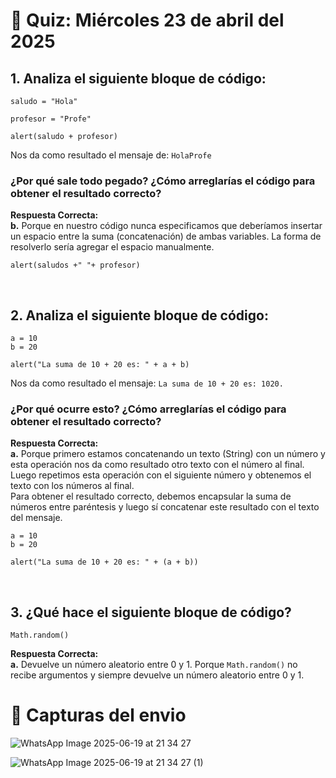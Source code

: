 # 📝 Quiz: Miércoles 23 de abril del 2025

## 1. Analiza el siguiente bloque de código:
```
saludo = "Hola" 

profesor = "Profe" 

alert(saludo + profesor)
```
Nos da como resultado el mensaje de: `HolaProfe`

### **¿Por qué sale todo pegado? ¿Cómo arreglarías el código para obtener el resultado correcto?**

**Respuesta Correcta:** <br>
**b.** Porque en nuestro código nunca especificamos que deberíamos insertar un espacio entre la suma (concatenación) de ambas variables. La forma de resolverlo sería agregar el espacio manualmente.

```alert(saludos +" "+ profesor)```

<br>

## 2. Analiza el siguiente bloque de código:
```
a = 10
b = 20

alert("La suma de 10 + 20 es: " + a + b)
```

Nos da como resultado el mensaje: ```La suma de 10 + 20 es: 1020.```

### **¿Por qué ocurre esto? ¿Cómo arreglarías el código para obtener el resultado correcto?**

**Respuesta Correcta:** <br>
**a.** Porque primero estamos concatenando un texto (String) con un número y esta operación nos da como resultado otro texto con el número al final. Luego repetimos esta operación con el siguiente número y obtenemos el texto con los números al final. <br>
Para obtener el resultado correcto, debemos encapsular la suma de números entre paréntesis y luego sí concatenar este resultado con el texto del mensaje.

```
a = 10
b = 20

alert("La suma de 10 + 20 es: " + (a + b))
```
<br>

## 3. ¿Qué hace el siguiente bloque de código?
```
Math.random()
```
**Respuesta Correcta:** <br>
**a.** Devuelve un número aleatorio entre 0 y 1. Porque `Math.random()` no recibe argumentos y siempre devuelve un número aleatorio entre 0 y 1.


# 📸 Capturas del envio

![WhatsApp Image 2025-06-19 at 21 34 27](https://github.com/user-attachments/assets/b61073bb-4dc5-4cae-9ee0-5319db33450b)

![WhatsApp Image 2025-06-19 at 21 34 27 (1)](https://github.com/user-attachments/assets/c240cbea-c794-4186-b292-900f6686952d)

